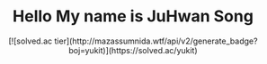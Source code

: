 <div align = "center">
  <h1> Hello My name is JuHwan Song </h1>
  <!--<img src = "https://www.gstatic.com/devrel-devsite/prod/vc901a5242fa1f51622c87b6b540eca04c81baea0c307ecf1bb2dd2ea202bf099/android/images/touchicon-180.png"> -->
  [![solved.ac tier](http://mazassumnida.wtf/api/v2/generate_badge?boj=yukit)](https://solved.ac/yukit)

</div>
